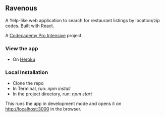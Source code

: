 ## Ravenous

A Yelp-like web application to search for restaurant listings by location/zip codes. Built with React.

A [Codecademy Pro Intensive](https://pro.codecademy.com/) project.

### View the app

* On [Heroku](https://ravenous-webapp.herokuapp.com/)

### Local Installation
* Clone the repo
* In Terminal, run: _npm install_
* In the project directory, run: _npm start_

This runs the app in development mode and opens it on [http://localhost:3000](http://localhost:3000) in the browser.
